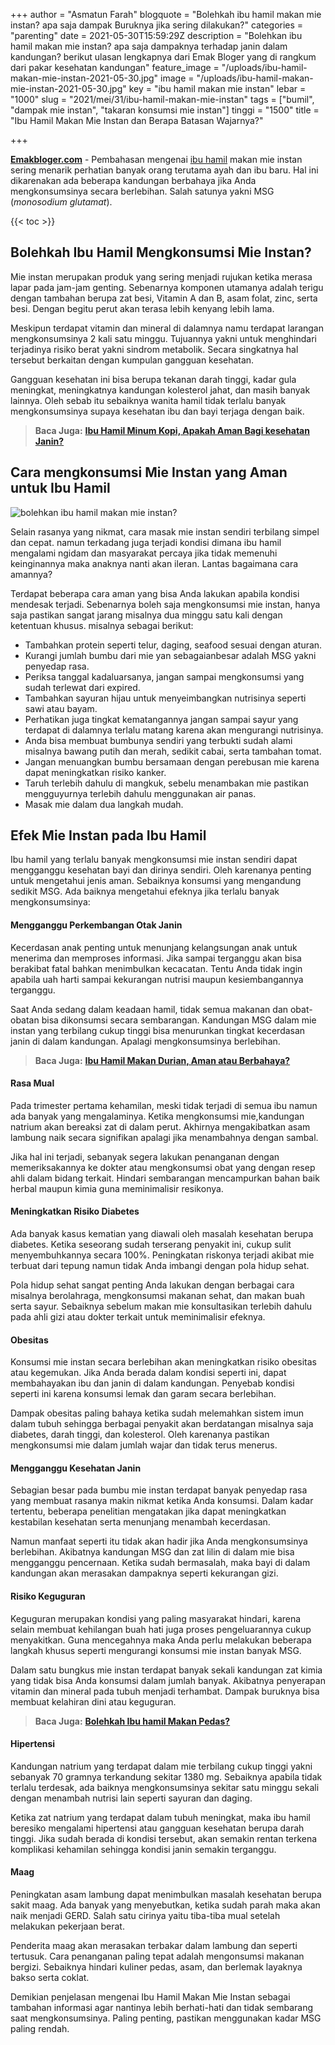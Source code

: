 +++
author = "Asmatun Farah"
blogquote = "Bolehkah ibu hamil makan mie instan? apa saja dampak Buruknya jika sering dilakukan?"
categories = "parenting"
date = 2021-05-30T15:59:29Z
description = "Bolehkan ibu hamil makan mie instan? apa saja dampaknya terhadap janin dalam kandungan? berikut ulasan lengkapnya dari Emak Bloger yang di rangkum dari pakar kesehatan kandungan"
feature_image = "/uploads/ibu-hamil-makan-mie-instan-2021-05-30.jpg"
image = "/uploads/ibu-hamil-makan-mie-instan-2021-05-30.jpg"
key = "ibu hamil makan mie instan"
lebar = "1000"
slug = "2021/mei/31/ibu-hamil-makan-mie-instan"
tags = ["bumil", "dampak mie instan", "takaran konsumsi mie instan"]
tinggi = "1500"
title = "Ibu Hamil Makan Mie Instan dan Berapa Batasan Wajarnya?"

+++

[**Emakbloger.com**](/) - Pembahasan mengenai [ibu hamil](/tags/bumil) makan mie instan sering menarik perhatian banyak orang terutama ayah dan ibu baru. Hal ini dikarenakan ada beberapa kandungan berbahaya jika Anda mengkonsumsinya secara berlebihan. Salah satunya yakni MSG (_monosodium glutamat_).

{{< toc >}}

## Bolehkah Ibu Hamil Mengkonsumsi Mie Instan?

Mie instan merupakan produk yang sering menjadi rujukan ketika merasa lapar pada jam-jam genting. Sebenarnya komponen utamanya adalah terigu dengan tambahan berupa zat besi, Vitamin A dan B, asam folat, zinc, serta besi. Dengan begitu perut akan terasa lebih kenyang lebih lama.

Meskipun terdapat vitamin dan mineral di dalamnya namu terdapat larangan mengkonsumsinya 2 kali satu minggu. Tujuannya yakni untuk menghindari terjadinya risiko berat yakni sindrom metabolik. Secara singkatnya hal tersebut berkaitan dengan kumpulan gangguan kesehatan.

Gangguan kesehatan ini bisa berupa tekanan darah tinggi, kadar gula meningkat, meningkatnya kandungan kolesterol jahat, dan masih banyak lainnya. Oleh sebab itu sebaiknya wanita hamil tidak terlalu banyak mengkonsumsinya supaya kesehatan ibu dan bayi terjaga dengan baik.

> **Baca Juga:** [**Ibu Hamil Minum Kopi, Apakah Aman Bagi kesehatan Janin?**](https://www.emakbloger.com/05/04/2021/ibu-hamil-minum-kopi/)

## Cara mengkonsumsi Mie Instan yang Aman untuk Ibu Hamil

![bolehkan ibu hamil makan mie instan?](/uploads/bolehkah-ibu-hamil-makan-mie-instan-2021-05-30.jpg "bolehkan ibu hamil makan mie instan?")

Selain rasanya yang nikmat, cara masak mie instan sendiri terbilang simpel dan cepat. namun terkadang juga terjadi kondisi dimana ibu hamil mengalami ngidam dan masyarakat percaya jika tidak memenuhi keinginannya maka anaknya nanti akan ileran. Lantas bagaimana cara amannya?

Terdapat beberapa cara aman yang bisa Anda lakukan apabila kondisi mendesak terjadi. Sebenarnya boleh saja mengkonsumsi mie instan, hanya saja pastikan sangat jarang misalnya dua minggu satu kali dengan ketentuan khusus. misalnya sebagai berikut:

- Tambahkan protein seperti telur, daging, seafood sesuai dengan aturan.
- Kurangi jumlah bumbu dari mie yan sebagaianbesar adalah MSG yakni penyedap rasa.
- Periksa tanggal kadaluarsanya, jangan sampai mengkonsumsi yang sudah terlewat dari expired.
- Tambahkan sayuran hijau untuk menyeimbangkan nutrisinya seperti sawi atau bayam.
- Perhatikan juga tingkat kematangannya jangan sampai sayur yang terdapat di dalamnya terlalu matang karena akan mengurangi nutrisinya.
- Anda bisa membuat bumbunya sendiri yang terbukti sudah alami misalnya bawang putih dan merah, sedikit cabai, serta tambahan tomat.
- Jangan menuangkan bumbu bersamaan dengan perebusan mie karena dapat meningkatkan risiko kanker.
- Taruh terlebih dahulu di mangkuk, sebelu menambakan mie pastikan mengguyurnya terlebih dahulu menggunakan air panas.
- Masak mie dalam dua langkah mudah.

## Efek Mie Instan pada Ibu Hamil

Ibu hamil yang terlalu banyak mengkonsumsi mie instan sendiri dapat mengganggu kesehatan bayi dan dirinya sendiri. Oleh karenanya penting untuk mengetahui jenis aman. Sebaiknya konsumsi yang mengandung sedikit MSG. Ada baiknya mengetahui efeknya jika terlalu banyak mengkonsumsinya:

#### Mengganggu Perkembangan Otak Janin

Kecerdasan anak penting untuk menunjang kelangsungan anak untuk menerima dan memproses informasi. Jika sampai terganggu akan bisa berakibat fatal bahkan menimbulkan kecacatan. Tentu Anda tidak ingin apabila uah harti sampai kekurangan nutrisi maupun kesiembangannya terganggu.

Saat Anda sedang dalam keadaan hamil, tidak semua makanan dan obat-obatan bisa dikonsumsi secara sembarangan. Kandungan MSG dalam mie instan yang terbilang cukup tinggi bisa menurunkan tingkat kecerdasan janin di dalam kandungan. Apalagi mengkonsumsinya berlebihan.

> **Baca Juga:** [**Ibu Hamil Makan Durian, Aman atau Berbahaya?**](https://www.emakbloger.com/05/07/2021/ibu-hamil-makan-durian/)

#### Rasa Mual

Pada trimester pertama kehamilan, meski tidak terjadi di semua ibu namun ada banyak yang mengalaminya. Ketika mengkonsumsi mie,kandungan natrium akan bereaksi zat di dalam perut. Akhirnya mengakibatkan asam lambung naik secara signifikan apalagi jika menambahnya dengan sambal.

Jika hal ini terjadi, sebanyak segera lakukan penanganan dengan memeriksakannya ke dokter atau mengkonsumsi obat yang dengan resep ahli dalam bidang terkait. Hindari sembarangan mencampurkan bahan baik herbal maupun kimia guna meminimalisir resikonya.

#### Meningkatkan Risiko Diabetes

Ada banyak kasus kematian yang diawali oleh masalah kesehatan berupa diabetes. Ketika seseorang sudah terserang penyakit ini, cukup sulit menyembuhkannya secara 100%. Peningkatan riskonya terjadi akibat mie terbuat dari tepung namun tidak Anda imbangi dengan pola hidup sehat.

Pola hidup sehat sangat penting Anda lakukan dengan berbagai cara misalnya berolahraga, mengkonsumsi makanan sehat, dan makan buah serta sayur. Sebaiknya sebelum makan mie konsultasikan terlebih dahulu pada ahli gizi atau dokter terkait untuk meminimalisir efeknya.

#### Obesitas

Konsumsi mie instan secara berlebihan akan meningkatkan risiko obesitas atau kegemukan. Jika Anda berada dalam kondisi seperti ini, dapat membahayakan ibu dan janin di dalam kandungan. Penyebab kondisi seperti ini karena konsumsi lemak dan garam secara berlebihan.

Dampak obesitas paling bahaya ketika sudah melemahkan sistem imun dalam tubuh sehingga berbagai penyakit akan berdatangan misalnya saja diabetes, darah tinggi, dan kolesterol. Oleh karenanya pastikan mengkonsumsi mie dalam jumlah wajar dan tidak terus menerus.

#### Mengganggu Kesehatan Janin

Sebagian besar pada bumbu mie instan terdapat banyak penyedap rasa yang membuat rasanya makin nikmat ketika Anda konsumsi. Dalam kadar tertentu, beberapa penelitian mengatakan jika dapat meningkatkan kestabilan kesehatan serta menunjang menambah kecerdasan.

Namun manfaat seperti itu tidak akan hadir jika Anda mengkonsumsinya berlebihan. Akibatnya kandungan MSG dan zat lilin di dalam mie bisa mengganggu pencernaan. Ketika sudah bermasalah, maka bayi di dalam kandungan akan merasakan dampaknya seperti kekurangan gizi.

#### Risiko Keguguran

Keguguran merupakan kondisi yang paling masyarakat hindari, karena selain membuat kehilangan buah hati juga proses pengeluarannya cukup menyakitkan. Guna mencegahnya maka Anda perlu melakukan beberapa langkah khusus seperti mengurangi konsumsi mie instan banyak MSG.

Dalam satu bungkus mie instan terdapat banyak sekali kandungan zat kimia yang tidak bisa Anda konsumsi dalam jumlah banyak. Akibatnya penyerapan vitamin dan mineral pada tubuh menjadi terhambat. Dampak buruknya bisa membuat kelahiran dini atau keguguran.

> **Baca Juga:** [**Bolehkah Ibu hamil Makan Pedas?**](https://www.emakbloger.com/2021/mei/31/ibu-hamil-makan-pedas/)

#### Hipertensi

Kandungan natrium yang terdapat dalam mie terbilang cukup tinggi yakni sebanyak 70 gramnya terkandung sekitar 1380 mg. Sebaiknya apabila tidak terlalu terdesak, ada baiknya mengkonsumsinya sekitar satu minggu sekali dengan menambah nutrisi lain seperti sayuran dan daging.

Ketika zat natrium yang terdapat dalam tubuh meningkat, maka ibu hamil beresiko mengalami hipertensi atau gangguan kesehatan berupa darah tinggi. Jika sudah berada di kondisi tersebut, akan semakin rentan terkena komplikasi kehamilan sehingga kondisi janin semakin terganggu.

#### Maag

Peningkatan asam lambung dapat menimbulkan masalah kesehatan berupa sakit maag. Ada banyak yang menyebutkan, ketika sudah parah maka akan naik menjadi GERD. Salah satu cirinya yaitu tiba-tiba mual setelah melakukan pekerjaan berat.

Penderita maag akan merasakan terbakar dalam lambung dan seperti tertusuk. Cara penanganan paling tepat adalah mengonsumsi makanan bergizi. Sebaiknya hindari kuliner pedas, asam, dan berlemak layaknya bakso serta coklat.

Demikian penjelasan mengenai Ibu Hamil Makan Mie Instan sebagai tambahan informasi agar nantinya lebih berhati-hati dan tidak sembarang saat mengkonsumsinya. Paling penting, pastikan menggunakan kadar MSG paling rendah.
